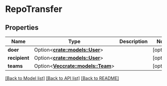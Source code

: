 # RepoTransfer

## Properties

Name | Type | Description | Notes
------------ | ------------- | ------------- | -------------
**doer** | Option<[**crate::models::User**](User.md)> |  | [optional]
**recipient** | Option<[**crate::models::User**](User.md)> |  | [optional]
**teams** | Option<[**Vec<crate::models::Team>**](Team.md)> |  | [optional]

[[Back to Model list]](../README.md#documentation-for-models) [[Back to API list]](../README.md#documentation-for-api-endpoints) [[Back to README]](../README.md)


